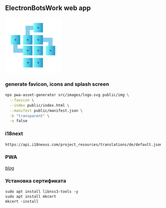 ## ElectronBotsWork web app

!['img'](public/img/apple-icon-180.png)

### generate favicon, icons and splash screen

```bash
npx pwa-asset-generator src/images/logo.svg public/img \
  --favicon \
  --index public/index.html \
  --manifest public/manifest.json \
  -b "transparent" \
  -o false 
```

### i18next

```bash
https://api.i18nexus.com/project_resources/translations/de/default.json?api_key=mWraj9wt4Y4906lt2iFujQ
```
### PWA
[blog](https://blog.logrocket.com/pwa-create-react-app-service-workers/)


### Установка сертификата
```shell
sudo apt install libnss3-tools -y
sudo apt install mkcert
mkcert -install

```